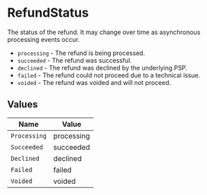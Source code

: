# RefundStatus

The status of the refund.
It may change over time as asynchronous processing events occur.

- `processing` - The refund is being processed.
- `succeeded` - The refund was successful.
- `declined` - The refund was declined by the underlying PSP.
- `failed` - The refund could not proceed due to a technical issue.
- `voided` - The refund was voided and will not proceed.


## Values

| Name         | Value        |
| ------------ | ------------ |
| `Processing` | processing   |
| `Succeeded`  | succeeded    |
| `Declined`   | declined     |
| `Failed`     | failed       |
| `Voided`     | voided       |